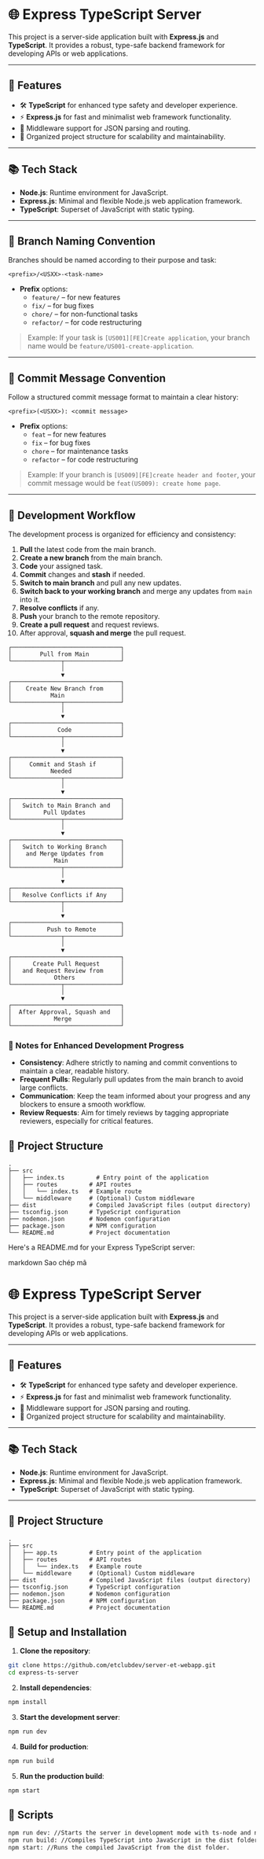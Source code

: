 # 🌐 Express TypeScript Server

This project is a server-side application built with **Express.js** and **TypeScript**. It provides a robust, type-safe backend framework for developing APIs or web applications.

---

## 🚀 Features

- 🛠 **TypeScript** for enhanced type safety and developer experience.
- ⚡ **Express.js** for fast and minimalist web framework functionality.
- 🔄 Middleware support for JSON parsing and routing.
- 📂 Organized project structure for scalability and maintainability.

---

## 📚 Tech Stack

- **Node.js**: Runtime environment for JavaScript.
- **Express.js**: Minimal and flexible Node.js web application framework.
- **TypeScript**: Superset of JavaScript with static typing.

---
## 📂 Branch Naming Convention

Branches should be named according to their purpose and task:

```plaintext
<prefix>/<USXX>-<task-name>
```

- **Prefix** options:
  - `feature/` – for new features
  - `fix/` – for bug fixes
  - `chore/` – for non-functional tasks
  - `refactor/` – for code restructuring
  
> Example: If your task is `[US001][FE]Create application`, your branch name would be `feature/US001-create-application`.

---

## 💾 Commit Message Convention

Follow a structured commit message format to maintain a clear history:

```plaintext
<prefix>(<USXX>): <commit message>
```

- **Prefix** options:
  - `feat` – for new features
  - `fix` – for bug fixes
  - `chore` – for maintenance tasks
  - `refactor` – for code restructuring
  
> Example: If your branch is `[US009][FE]create header and footer`, your commit message would be `feat(US009): create home page`.

---

## 🔄 Development Workflow

The development process is organized for efficiency and consistency:

1. **Pull** the latest code from the main branch.
2. **Create a new branch** from the main branch.
3. **Code** your assigned task.
4. **Commit** changes and **stash** if needed.
5. **Switch to main branch** and pull any new updates.
6. **Switch back to your working branch** and merge any updates from `main` into it.
7. **Resolve conflicts** if any.
8. **Push** your branch to the remote repository.
9. **Create a pull request** and request reviews.
10. After approval, **squash and merge** the pull request.

```plaintext
┌───────────────────────────────┐
│        Pull from Main         │
└──────────────┬────────────────┘
               │
               ▼
┌───────────────────────────────┐
│    Create New Branch from     │
│           Main                │
└──────────────┬────────────────┘
               │
               ▼
┌───────────────────────────────┐
│             Code              │
└──────────────┬────────────────┘
               │
               ▼
┌───────────────────────────────┐
│     Commit and Stash if       │
│           Needed              │
└──────────────┬────────────────┘
               │
               ▼
┌───────────────────────────────┐
│   Switch to Main Branch and   │
│         Pull Updates          │
└──────────────┬────────────────┘
               │
               ▼
┌───────────────────────────────┐
│   Switch to Working Branch    │
│    and Merge Updates from     │
│            Main               │
└──────────────┬────────────────┘
               │
               ▼
┌───────────────────────────────┐
│   Resolve Conflicts if Any    │
└──────────────┬────────────────┘
               │
               ▼
┌───────────────────────────────┐
│          Push to Remote       │
└──────────────┬────────────────┘
               │
               ▼
┌───────────────────────────────┐
│      Create Pull Request      │
│   and Request Review from     │
│            Others             │
└──────────────┬────────────────┘
               │
               ▼
┌───────────────────────────────┐
│  After Approval, Squash and   │
│            Merge              │
└───────────────────────────────┘
```

### 📌 Notes for Enhanced Development Progress

- **Consistency**: Adhere strictly to naming and commit conventions to maintain a clear, readable history.
- **Frequent Pulls**: Regularly pull updates from the main branch to avoid large conflicts.
- **Communication**: Keep the team informed about your progress and any blockers to ensure a smooth workflow.
- **Review Requests**: Aim for timely reviews by tagging appropriate reviewers, especially for critical features.

## 📂 Project Structure

```plaintext
.
├── src
│   ├── index.ts         # Entry point of the application
│   ├── routes         # API routes
│   │   └── index.ts   # Example route
│   └── middleware     # (Optional) Custom middleware
├── dist               # Compiled JavaScript files (output directory)
├── tsconfig.json      # TypeScript configuration
├── nodemon.json       # Nodemon configuration
├── package.json       # NPM configuration
└── README.md          # Project documentation
```


Here's a README.md for your Express TypeScript server:

markdown
Sao chép mã
# 🌐 Express TypeScript Server

This project is a server-side application built with **Express.js** and **TypeScript**. It provides a robust, type-safe backend framework for developing APIs or web applications.

---

## 🚀 Features

- 🛠 **TypeScript** for enhanced type safety and developer experience.
- ⚡ **Express.js** for fast and minimalist web framework functionality.
- 🔄 Middleware support for JSON parsing and routing.
- 📂 Organized project structure for scalability and maintainability.

---

## 📚 Tech Stack

- **Node.js**: Runtime environment for JavaScript.
- **Express.js**: Minimal and flexible Node.js web application framework.
- **TypeScript**: Superset of JavaScript with static typing.

---

## 📂 Project Structure

```plaintext
.
├── src
│   ├── app.ts         # Entry point of the application
│   ├── routes         # API routes
│   │   └── index.ts   # Example route
│   └── middleware     # (Optional) Custom middleware
├── dist               # Compiled JavaScript files (output directory)
├── tsconfig.json      # TypeScript configuration
├── nodemon.json       # Nodemon configuration
├── package.json       # NPM configuration
└── README.md          # Project documentation
```
## 🔧 Setup and Installation
1. **Clone the repository**:
```bash
git clone https://github.com/etclubdev/server-et-webapp.git
cd express-ts-server
```
2. **Install dependencies**:
```bash
npm install
```
3. **Start the development server**:
```bash
npm run dev
```
4. **Build for production**:
```bash
npm run build
```
5. **Run the production build**:
```bash
npm start
```
## 📜 Scripts
```bash
npm run dev: //Starts the server in development mode with ts-node and nodemon.
npm run build: //Compiles TypeScript into JavaScript in the dist folder.
npm start: //Runs the compiled JavaScript from the dist folder.
```
